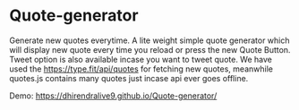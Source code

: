 # Quote-generator
Generate new quotes everytime. 
A lite weight simple quote generator which will display new quote every time you reload or press the new Quote Button. Tweet option is also available incase you want to tweet
quote. 
We have used the https://type.fit/api/quotes for fetching new quotes, meanwhile quotes.js contains many quotes just incase api ever goes offline. 

Demo: https://dhirendralive9.github.io/Quote-generator/
